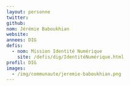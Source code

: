 ```yaml
---
layout: personne
twitter: 
github: 
nom: Jérémie Baboukhian
website: 
annees: DIG
defis: 
  - nom: Mission Identité Numérique
    site: /defis/dig/IdentitéNumérique.html
profil: DIG
images:
  - /img/communaute/jeremie-baboukhian.png
---
```


